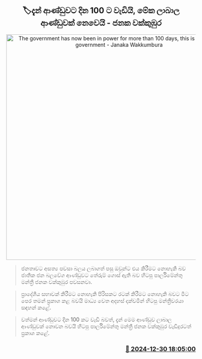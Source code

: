 <p align='center'><b><h2 align='center' title='The government has now been in power for more than 100 days, this is not a young government - Janaka Wakkumbura'>🏷දැන් ආණ්ඩුවට දින 100 ට වැඩියි, මේක ලාබාල ආණ්ඩුවක් නෙවෙයි - ජනක වක්කුඹුර</h2></b></p>
<p align='center'><img src='https://helakuru.sgp1.cdn.digitaloceanspaces.com/esana/images/lib/janaka-wakkubura-tf.jpg' width='600' alt='The government has now been in power for more than 100 days, this is not a young government - Janaka Wakkumbura'></p>

> ජනතාවට අසත්‍ය පවසා බලය ලබාගත් පසු ඔවුන්ට එය කිරීමට නොහැකි බව ජාතික ජන බලවේග ආණ්ඩුවට තේරුම් ගොස් ඇති බව හිටපු පාර්ලිමේන්තු මන්ත්‍රී ජනක වක්කුඹුර පවසනවා.

> ප්‍රාදේශීය සභාවක් කිරීමට නොහැකි පිරිසකට රටක් කිරීමට නොහැකි බවට මීට පෙර තමන් ප්‍රකාශ කළ බවයි මාධ්‍ය වෙත අදහස් දක්වමින් හිටපු මන්ත්‍රීවරයා සඳහන් කළේ.

> වත්මන් ආණ්ඩුවට දින 100 කට වැඩි බවත්, දැන් මෙම ආණ්ඩුව ලාබාල ආණ්ඩුවක් නොවන බවයි හිටපු පාර්ලිමේන්තු මන්ත්‍රී ජනක වක්කුඹුර වැඩිදුරටත් ප්‍රකාශ කළේ. 



<h3 align='right'><a href='https://www.helakuru.lk/esana/p/106200/'>📅 2024-12-30 18:05:00</a></h3>
